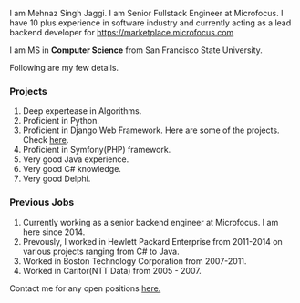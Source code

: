 I am Mehnaz Singh Jaggi. I am Senior Fullstack Engineer at Microfocus. 
I have 10 plus experience in software industry and currently acting as a lead backend developer for https://marketplace.microfocus.com

I am MS in <strong>Computer Science</strong> from San Francisco State University. 
	
Following are my few details.

<h3>Projects</h3>

1. Deep expertease in Algorithms.
2. Proficient in Python.
3. Proficient in Django Web Framework. Here are some of the projects. Check <a href="https://github.com/msjaggi11/urlshortner">here</a>.
4. Proficient in Symfony(PHP) framework.
5. Very good Java experience.
6. Very good C# knowledge.
7. Very good Delphi.


<h3>Previous Jobs</h3>

1. Currently working as a senior backend engineer at Microfocus. I am here since 2014.
2. Prevously, I worked in Hewlett Packard Enterprise from 2011-2014 on various projects ranging from C# to Java.
3. Worked in Boston Technology Corporation from 2007-2011.
4. Worked in Caritor(NTT Data) from 2005 - 2007.


Contact me for any open positions <a href="mailto:msjaggi11@gmail.com">here.</a> 
	
